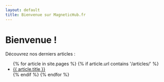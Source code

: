 ```yaml
---
layout: default
title: Bienvenue sur MagneticHub.fr
---
```


# Bienvenue !

Découvrez nos derniers articles :

<ul>
  {% for article in site.pages %}
    {% if article.url contains '/articles/' %}
      <li><a href="{{ article.url }}">{{ article.title }}</a></li>
    {% endif %}
  {% endfor %}
</ul>
